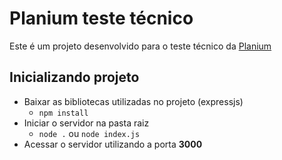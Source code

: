 <div>
    <h1>Planium teste técnico</h1>
    <p>Este é um projeto desenvolvido para o teste técnico da <a href="https://planium.io/">Planium</a></p>
</div>

<div>
    <h2>Inicializando projeto</h2>
    <ul>
        <li>Baixar as bibliotecas utilizadas no projeto (expressjs)
            <ul>
                <li><code>npm install</code></li>
            </ul>
        </li>
        <li>Iniciar o servidor na pasta raiz
            <ul>
                <li><code>node .</code> ou <code>node index.js</code></li>
            </ul>
        </li>
        <li>Acessar o servidor utilizando a porta <strong>3000</strong></li>
    </ul>
</div>